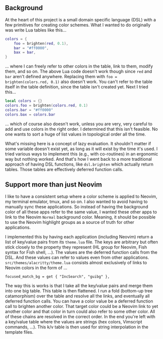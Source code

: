 ## Background

At the heart of this project is a small domain specific language (DSL) with a few primitives for creating color schemes. What I wanted to do originally was write Lua tables like this...

```lua
colors = {
	foo = brighten(red, 0.1),
	bar = "#ff0000",
	bax = bar,
}
```

... where I can freely refer to other colors in the table, link to them, modify them, and so on. The above Lua code doesn't work though since `red` and `bar` aren't defined anywhere. Replacing them with `foo = brighten(colors.red, 0.1)` also doesn't work. You can't refer to the table itself in the table definition, since the table isn't created yet. Next I tried this...

```lua
local colors = {}
colors.foo = brighten(colors.red, 0.1)
colors.bar = "#ff0000"
colors.bax = colors.bar
```

... which of course also doesn't work, unless you are very, very careful to add and use colors in the right order. I determined that this isn't feasible. No one wants to sort a huge of list values in topological order all the time.

What's missing here is a concept of lazy evaluation. It shouldn't matter if some variable doesn't exist yet, as long as it will exist by the time it's used. I tried various ways to implement this (e.g., with co-routines) in an ergonomic way but nothing worked. And that's how I went back to a more traditional approach of having DSL functions, like `dsl.brighten` which actually return tables. Those tables are effectively deferred function calls.

## Support more than just Neovim

I like to have a consistent setup where a color scheme is applied to Neovim, my terminal emulator, tmux, and so on. I also wanted to avoid having to manually sync these applications. So instead of having the background color of all these apps refer to the same value, I wanted these other apps to link to the Neovim `Normal` background color. Meaning, it should be possible to use the Neovim highlight groups as a source of truth for other applications.

I implemented this by having each application (including Neovim) return a list of key/value pairs from its `theme.lua` file. The keys are arbitrary but often stick closely to the property they represent (HL group for Neovim, Fish syntax for Fish shell, ...). The values are the deferred function calls from the DSL. And these values can refer to values even from other applications. `src/themes/alacritty/theme.lua` consists almost exclusively of links to Neovim colors in the form of ...

```
focused_match_bg = get { "IncSearch", "guibg" },
```

The way this is works is that I take all the key/value pairs and merge them into one big table. This table is then flattened. I run a fold (bottom-up tree catamorphism) over the table and resolve all the links, and eventually all deferred function calls. You can have a color value be a deferred function call to brighten another color. That target color could be a Neovim link to yet another color and that color in turn could also refer to some other color. All of these chains are resolved in the correct order. In the end you're left with a key/value table where the values are strings (hex colors, Vimscript commands, ...). This k/v table is then used for string interpolation in the template files.
